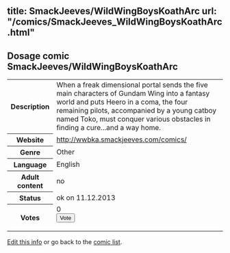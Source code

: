 title: SmackJeeves/WildWingBoysKoathArc
url: "/comics/SmackJeeves_WildWingBoysKoathArc.html"
---
Dosage comic SmackJeeves/WildWingBoysKoathArc
-----------------------------------------

<p id="msg"></p>
<script type="text/javascript">
if (window.location.search === '?edit_info_mail=sent_ok') {
  var elem = document.getElementById("msg");
  elem.innerHTML = 'Edited information sucessfully sent for review, which is usually done daily. Thanks!';
  elem.className = 'ok';
}
</script>
<table class="comicinfo">
<tr>
<th>Description</th><td>When a freak dimensional portal sends the five main characters of Gundam Wing into a fantasy world and puts Heero in a coma, the four remaining pilots, accompanied by a young catboy named Toko, must conquer various obstacles in finding a cure...and a way home.</td>
</tr>
<tr>
<th>Website</th><td><a href="http://wwbka.smackjeeves.com/comics/">http://wwbka.smackjeeves.com/comics/</a></td>
</tr>
<tr>
<th>Genre</th><td>Other</td>
</tr>
<tr>
<th>Language</th><td>English</td>
</tr>
<tr>
<th>Adult content</th><td>no</td>
</tr>
<tr>
<th>Status</th><td>ok on 11.12.2013</td>
</tr>
<tr>
<th>Votes</th><td>0
<form action="http://gaecounter.appspot.com/count/" method="POST">
<input name="name" type="hidden" value="SmackJeeves_WildWingBoysKoathArc"/>
<input name="uid" type="hidden" id="voteuid" value=""/>
<input type="submit" value="Vote"/>
</form>
</td>
</tr>
</table>
<script type="text/javascript">
var ua = navigator.userAgent;
document.getElementById("voteuid").value = ua.replace(/[^a-zA-Z0-9\._:]/g , "_");;
</script>

[Edit this info](SmackJeeves_WildWingBoysKoathArc_edit.html) or go back to the [comic list](../comic-index.html).

